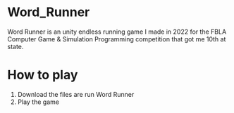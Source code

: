 # Word_Runner
Word Runner is an unity endless running game I made in 2022 for the FBLA Computer Game &amp; Simulation Programming competition that got me 10th at state.

# How to play
1. Download the files are run Word Runner
2. Play the game
